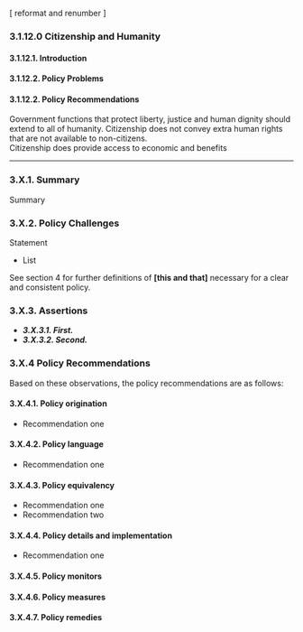 [ reformat and renumber ]
### 3.1.12.0  Citizenship and Humanity
#### 3.1.12.1.  Introduction
#### 3.1.12.2.  Policy Problems
#### 3.1.12.2.  Policy Recommendations

Government functions that protect liberty, justice and human dignity should extend to all of humanity.  Citizenship does not convey extra human rights that are not available to non-citizens.  
Citizenship does provide access to economic and benefits

--------------------------------------

### 3.X.1.  Summary
Summary

### 3.X.2.  Policy Challenges
Statement

- List

See section 4 for further definitions of **[this and that]** necessary for a clear and consistent policy.

### 3.X.3. Assertions 

-  *__3.X.3.1. First.__*
-  *__3.X.3.2. Second.__*

### 3.X.4  Policy Recommendations
Based on these observations, the policy recommendations are as follows:

#### 3.X.4.1. Policy origination
- Recommendation one

#### 3.X.4.2. Policy language
- Recommendation one

#### 3.X.4.3. Policy equivalency
- Recommendation one
- Recommendation two

#### 3.X.4.4. Policy details and implementation
- Recommendation one

#### 3.X.4.5. Policy monitors 

#### 3.X.4.6. Policy measures

#### 3.X.4.7. Policy remedies

